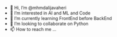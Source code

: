 - 👋 Hi, I’m @mhmdalijavaheri
- 👀 I’m interested in AI and ML and Code
- 🌱 I’m currently learning FrontEnd before BackEnd
- 💞️ I’m looking to collaborate on Python
- 📫 How to reach me ...

<!---
mhmdalijavaheri/mhmdalijavaheri is a ✨ special ✨ repository because its `README.md` (this file) appears on your GitHub profile.
You can click the Preview link to take a look at your changes.
--->
